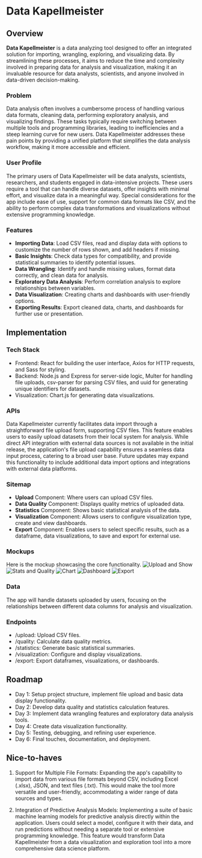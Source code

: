 # Data Kapellmeister

## Overview

**Data Kapellmeister** is a data analyzing tool designed to offer an integrated solution for importing, wrangling, exploring, and visualizing data. By streamlining these processes, it aims to reduce the time and complexity involved in preparing data for analysis and visualization, making it an invaluable resource for data analysts, scientists, and anyone involved in data-driven decision-making.

### Problem

Data analysis often involves a cumbersome process of handling various data formats, cleaning data, performing exploratory analysis, and visualizing findings. These tasks typically require switching between multiple tools and programming libraries, leading to inefficiencies and a steep learning curve for new users. Data Kapellmeister addresses these pain points by providing a unified platform that simplifies the data analysis workflow, making it more accessible and efficient.

### User Profile

The primary users of Data Kapellmeister will be data analysts, scientists, researchers, and students engaged in data-intensive projects. These users require a tool that can handle diverse datasets, offer insights with minimal effort, and visualize data in a meaningful way. Special considerations for the app include ease of use, support for common data formats like CSV, and the ability to perform complex data transformations and visualizations without extensive programming knowledge.

### Features

* **Importing Data**: Load CSV files, read and display data with options to customize the number of rows shown, and add headers if missing.
* **Basic Insights**: Check data types for compatibility, and provide statistical summaries to identify potential issues.
* **Data Wrangling**: Identify and handle missing values, format data correctly, and clean data for analysis.
* **Exploratory Data Analysis**: Perform correlation analysis to explore relationships between variables.
* **Data Visualization**: Creating charts and dashboards with user-friendly options.
* **Exporting Results**: Export cleaned data, charts, and dashboards for further use or presentation.

## Implementation

### Tech Stack

* Frontend: React for building the user interface, Axios for HTTP requests, and Sass for styling.
* Backend: Node.js and Express for server-side logic, Multer for handling file uploads, csv-parser for parsing CSV files, and uuid for generating unique identifiers for datasets.
* Visualization: Chart.js for generating data visualizations.

### APIs

Data Kapellmeister currently facilitates data import through a straightforward file upload form, supporting CSV files. This feature enables users to easily upload datasets from their local system for analysis. While direct API integration with external data sources is not available in the initial release, the application's file upload capability ensures a seamless data input process, catering to a broad user base. Future updates may expand this functionality to include additional data import options and integrations with external data platforms.

### Sitemap

* **Upload** Component: Where users can upload CSV files.
* **Data Quality** Component: Displays quality metrics of uploaded data.
* **Statistics** Component: Shows basic statistical analysis of the data.
* **Visualization** Component: Allows users to configure visualization type, create and view dashboards.
* **Export** Component: Enables users to select specific results, such as a dataframe, data visualizations, to save and export for external use.

### Mockups

Here is the mockup showcasing the core functionality.
![Upload and Show](/Mockup/upload_and_show.png)
![Stats and Quality](/Mockup/stats_and_quality.png)
![Chart](/Mockup/chart.png)
![Dashboard](/Mockup/dashboard.png)
![Export](/Mockup/export.png)

### Data

The app will handle datasets uploaded by users, focusing on the relationships between different data columns for analysis and visualization.

### Endpoints

- /upload: Upload CSV files.
- /quality: Calculate data quality metrics.
- /statistics: Generate basic statistical summaries.
- /visualization: Configure and display visualizations.
- /export: Export dataframes, visualizations, or dashboards.

## Roadmap

- Day 1: Setup project structure, implement file upload and basic data display functionality.
- Day 2: Develop data quality and statistics calculation features.
- Day 3: Implement data wrangling features and exploratory data analysis tools.
- Day 4: Create data visualization functionality.
- Day 5: Testing, debugging, and refining user experience.
- Day 6: Final touches, documentation, and deployment.

## Nice-to-haves

1. Support for Multiple File Formats: Expanding the app's capability to import data from various file formats beyond CSV, including Excel (.xlsx), JSON, and text files (.txt). This would make the tool more versatile and user-friendly, accommodating a wider range of data sources and types.

2. Integration of Predictive Analysis Models: Implementing a suite of basic machine learning models for predictive analysis directly within the application. Users could select a model, configure it with their data, and run predictions without needing a separate tool or extensive programming knowledge. This feature would transform Data Kapellmeister from a data visualization and exploration tool into a more comprehensive data science platform.

